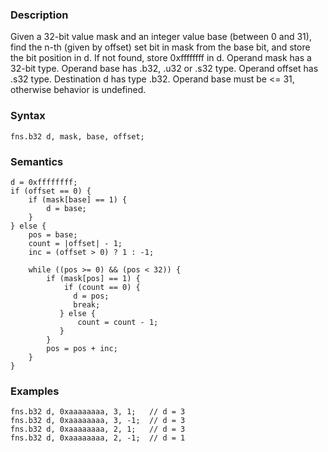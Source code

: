 ### Description

Given a 32-bit value mask and an integer value base (between 0 and 31), find the n-th (given
by offset) set bit in mask from the base bit, and store the bit position in d. If not
found, store 0xffffffff in d.
Operand mask has a 32-bit type. Operand base has .b32, .u32 or .s32
type. Operand offset has .s32 type. Destination d has type .b32.
Operand base must be <= 31, otherwise behavior is undefined.

### Syntax

```
fns.b32 d, mask, base, offset;
```

### Semantics

```
d = 0xffffffff;
if (offset == 0) {
    if (mask[base] == 1) {
        d = base;
    }
} else {
    pos = base;
    count = |offset| - 1;
    inc = (offset > 0) ? 1 : -1;

    while ((pos >= 0) && (pos < 32)) {
        if (mask[pos] == 1) {
            if (count == 0) {
              d = pos;
              break;
           } else {
               count = count - 1;
           }
        }
        pos = pos + inc;
    }
}
```

### Examples

```
fns.b32 d, 0xaaaaaaaa, 3, 1;   // d = 3
fns.b32 d, 0xaaaaaaaa, 3, -1;  // d = 3
fns.b32 d, 0xaaaaaaaa, 2, 1;   // d = 3
fns.b32 d, 0xaaaaaaaa, 2, -1;  // d = 1
```

